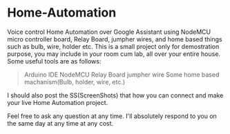 # Home-Automation
Voice control Home Automation over Google Assistant using NodeMCU micro controller board, Relay Board, jumpher wires, and home based things such as bulb, wire, holder etc. This is a small project only for demostration purpose, you may include in your room cum lab, all over your entire house.
Some useful tools are as follows:
> Arduino IDE
> NodeMCU
> Relay Board
> jumpher wire
> Some home based machanism(Bulb, holder, wire, etc.)

I should also post the SS(ScreenShots) that how you can connect and make your live Home Automation project.

Feel free to ask any question at any time. I'll absolutely respond to you on the same day at any time at any cost.
